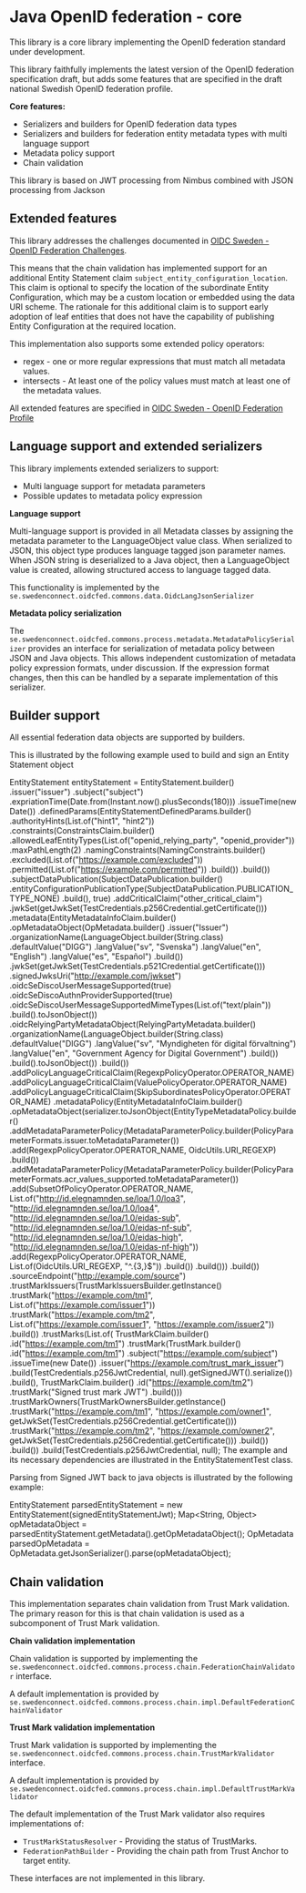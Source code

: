 # Java OpenID federation - core

This library is a core library implementing the OpenID federation standard under development.

This library faithfully implements the latest version of the OpenID federation specification draft,
but adds some features that are specified in the draft national Swedish OpenID federation profile.

**Core features:**

* Serializers and builders for OpenID federation data types
* Serializers and builders for federation entity metadata types with multi language support
* Metadata policy support
* Chain validation

This library is based on JWT processing from Nimbus combined with JSON processing from Jackson

## Extended features

This library addresses the challenges documented in [OIDC Sweden - OpenID Federation Challenges](https://github.com/oidc-sweden/specifications/blob/main/swedish-oidc-fed-challenges.md).

This means that the chain validation has implemented support for an additional Entity Statement claim `subject_entity_configuration_location`. This claim is optional to specify the location of the subordinate Entity Configuration, which may be a custom location or embedded using the data URI scheme. The rationale for this additional claim is to support early adoption of leaf entities that does not have the capability of publishing Entity Configuration at the required location.

This implementation also supports some extended policy operators:

* regex - one or more regular expressions that must match all metadata values.
* intersects - At least one of the policy values must match at least one of the metadata values.

All extended features are specified in [OIDC Sweden - OpenID Federation Profile](https://github.com/oidc-sweden/specifications/blob/main/swedish-oidc-fed-profile.md)

## Language support and extended serializers

This library implements extended serializers to support:

- Multi language support for metadata parameters
- Possible updates to metadata policy expression

**Language support**

Multi-language support is provided in all Metadata classes by assigning the metadata parameter to the LanguageObject value class.
When serialized to JSON, this object type produces language tagged json parameter names.
When JSON string is deserialized to a Java object, then a LanguageObject value is created, allowing structured access to language tagged data.

This functionality is implemented by the `se.swedenconnect.oidcfed.commons.data.OidcLangJsonSerializer`

**Metadata policy serialization**

The `se.swedenconnect.oidcfed.commons.process.metadata.MetadataPolicySerializer` provides an interface for serialization
of metadata policy between JSON and Java objects.
This allows independent customization of metadata policy expression formats, under discussion.
If the expression format changes, then this can be handled by a separate implementation of this serializer.

## Builder support

All essential federation data objects are supported by builders.

This is illustrated by the following example used to build and sign an Entity Statement object

EntityStatement entityStatement = EntityStatement.builder()
  .issuer("issuer")
  .subject("subject")
  .expriationTime(Date.from(Instant.now().plusSeconds(180)))
  .issueTime(new Date())
  .definedParams(EntityStatementDefinedParams.builder()
    .authorityHints(List.of("hint1", "hint2"))
    .constraints(ConstraintsClaim.builder()
      .allowedLeafEntityTypes(List.of("openid_relying_party", "openid_provider"))
      .maxPathLength(2)
      .namingConstraints(NamingConstraints.builder()
        .excluded(List.of("https://example.com/excluded"))
        .permitted(List.of("https://example.com/permitted"))
        .build())
      .build())
    .subjectDataPublication(SubjectDataPublication.builder()
      .entityConfigurationPublicationType(SubjectDataPublication.PUBLICATION_TYPE_NONE)
      .build(), true)
    .addCriticalClaim("other_critical_claim")
    .jwkSet(getJwkSet(TestCredentials.p256Credential.getCertificate()))
    .metadata(EntityMetadataInfoClaim.builder()
      .opMetadataObject(OpMetadata.builder()
        .issuer("Issuer")
        .organizationName(LanguageObject.builder(String.class)
          .defaultValue("DIGG")
          .langValue("sv", "Svenska")
          .langValue("en", "English")
          .langValue("es", "Español")
          .build())
        .jwkSet(getJwkSet(TestCredentials.p521Credential.getCertificate()))
        .signedJwksUri("http://example.com/jwkset")
        .oidcSeDiscoUserMessageSupported(true)
        .oidcSeDiscoAuthnProviderSupported(true)
        .oidcSeDiscoUserMessageSupportedMimeTypes(List.of("text/plain"))
        .build().toJsonObject())
      .oidcRelyingPartyMetadataObject(RelyingPartyMetadata.builder()
        .organizationName(LanguageObject.builder(String.class)
          .defaultValue("DIGG")
          .langValue("sv", "Myndigheten för digital förvaltning")
          .langValue("en", "Government Agency for Digital Government")
          .build())
        .build().toJsonObject())
      .build())
    .addPolicyLanguageCriticalClaim(RegexpPolicyOperator.OPERATOR_NAME)
    .addPolicyLanguageCriticalClaim(ValuePolicyOperator.OPERATOR_NAME)
    .addPolicyLanguageCriticalClaim(SkipSubordinatesPolicyOperator.OPERATOR_NAME)
    .metadataPolicy(EntityMetadataInfoClaim.builder()
      .opMetadataObject(serializer.toJsonObject(EntityTypeMetadataPolicy.builder()
        .addMetadataParameterPolicy(MetadataParameterPolicy.builder(PolicyParameterFormats.issuer.toMetadataParameter())
          .add(RegexpPolicyOperator.OPERATOR_NAME, OidcUtils.URI_REGEXP)
          .build())
        .addMetadataParameterPolicy(MetadataParameterPolicy.builder(PolicyParameterFormats.acr_values_supported.toMetadataParameter())
          .add(SubsetOfPolicyOperator.OPERATOR_NAME,
            List.of("http://id.elegnamnden.se/loa/1.0/loa3", "http://id.elegnamnden.se/loa/1.0/loa4",
            "http://id.elegnamnden.se/loa/1.0/eidas-sub", "http://id.elegnamnden.se/loa/1.0/eidas-nf-sub",
            "http://id.elegnamnden.se/loa/1.0/eidas-high", "http://id.elegnamnden.se/loa/1.0/eidas-nf-high"))
          .add(RegexpPolicyOperator.OPERATOR_NAME, List.of(OidcUtils.URI_REGEXP, "^.{3,}$"))
          .build())
        .build()))
      .build())
    .sourceEndpoint("http://example.com/source")
    .trustMarkIssuers(TrustMarkIssuersBuilder.getInstance()
      .trustMark("https://example.com/tm1", List.of("https://example.com/issuer1"))
      .trustMark("https://example.com/tm2", List.of("https://example.com/issuer1", "https://example.com/issuer2"))
      .build())
    .trustMarks(List.of(
      TrustMarkClaim.builder()
        .id("https://example.com/tm1")
        .trustMark(TrustMark.builder()
          .id("https://example.com/tm1")
          .subject("https://example.com/subject")
          .issueTime(new Date())
          .issuer("https://example.com/trust_mark_issuer")
          .build(TestCredentials.p256JwtCredential, null).getSignedJWT().serialize())
        .build(),
      TrustMarkClaim.builder()
        .id("https://example.com/tm2")
        .trustMark("Signed trust mark JWT")
        .build()))
    .trustMarkOwners(TrustMarkOwnersBuilder.getInstance()
      .trustMark("https://example.com/tm1", "https://example.com/owner1", getJwkSet(TestCredentials.p256Credential.getCertificate()))
      .trustMark("https://example.com/tm2", "https://example.com/owner2", getJwkSet(TestCredentials.p256Credential.getCertificate()))
      .build())
    .build())
  .build(TestCredentials.p256JwtCredential, null);
The example and its necessary dependencies are illustrated in the EntityStatementTest class.

Parsing from Signed JWT back to java objects is illustrated by the following example:

EntityStatement parsedEntityStatement = new EntityStatement(signedEntityStatementJwt);
Map<String, Object> opMetadataObject = parsedEntityStatement.getMetadata().getOpMetadataObject();
OpMetadata parsedOpMetadata = OpMetadata.getJsonSerializer().parse(opMetadataObject);
## Chain validation

This implementation separates chain validation from Trust Mark validation.
The primary reason for this is that chain validation is used as a subcomponent of Trust Mark validation.

**Chain validation implementation**

Chain validation is supported by implementing the `se.swedenconnect.oidcfed.commons.process.chain.FederationChainValidator` interface.

A default implementation is provided by `se.swedenconnect.oidcfed.commons.process.chain.impl.DefaultFederationChainValidator`

**Trust Mark validation implementation**

Trust Mark validation is supported by implementing the `se.swedenconnect.oidcfed.commons.process.chain.TrustMarkValidator` interface.

A default implementation is provided by `se.swedenconnect.oidcfed.commons.process.chain.impl.DefaultTrustMarkValidator`

The default implementation of the Trust Mark validator also requires implementations of:

- `TrustMarkStatusResolver` - Providing the status of TrustMarks.
- `FederationPathBuilder` - Providing the chain path from Trust Anchor to target entity.

These interfaces are not implemented in this library.
